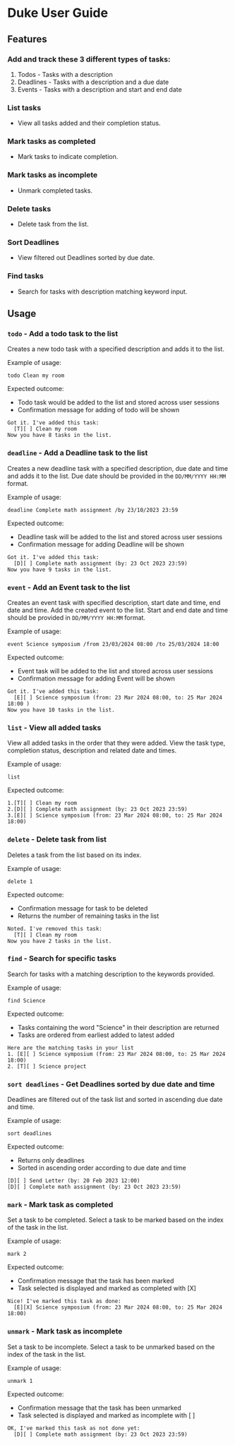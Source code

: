 # Duke User Guide

## Features 

### Add and track these 3 different types of tasks:
1. Todos - Tasks with a description
2. Deadlines - Tasks with a description and a due date
3. Events - Tasks with a description and start and end date


### List tasks
- View all tasks added and their completion status.

### Mark tasks as completed
- Mark  tasks to indicate completion.

### Mark tasks as incomplete
- Unmark completed tasks.

### Delete tasks
- Delete task from the list.

### Sort Deadlines
- View filtered out Deadlines sorted by due date.

### Find tasks
- Search for tasks with description matching keyword input.


## Usage

### `todo` - Add a todo task to the list

Creates a new todo task with a specified description and adds it to the list. 

Example of usage:

`todo Clean my room`

Expected outcome:

- Todo task would be added to the list and stored across user sessions
- Confirmation message for adding of todo will be shown

```
Got it. I've added this task:
  [T][ ] Clean my room
Now you have 8 tasks in the list.
```

### `deadline` - Add a Deadline task to the list

Creates a new deadline task with a specified description, due date and time and adds it to the list.
Due date should be provided in the `DD/MM/YYYY HH:MM` format.

Example of usage:

`deadline Complete math assignment /by 23/10/2023 23:59`

Expected outcome:

- Deadline task will be added to the list and stored across user sessions
- Confirmation message for adding Deadline will be shown

```
Got it. I've added this task:
  [D][ ] Complete math assignment (by: 23 Oct 2023 23:59)
Now you have 9 tasks in the list.
```

### `event` - Add an Event task to the list

Creates an event task with specified description, start date and time, end date and time.
Add the created event to the list. Start and end date and time should be provided in 
`DD/MM/YYYY HH:MM` format.

Example of usage:

`event Science symposium /from 23/03/2024 08:00 /to 25/03/2024 18:00`

Expected outcome:

- Event task will be added to the list and stored across user sessions
- Confirmation message for adding Event will be shown

```
Got it. I've added this task:
  [E][ ] Science symposium (from: 23 Mar 2024 08:00, to: 25 Mar 2024 18:00 )
Now you have 10 tasks in the list.
```

### `list` - View all added tasks

View all added tasks in the order that they were added. View the task type, completion status, description 
and related date and times. 

Example of usage:

`list`

Expected outcome:

```
1.[T][ ] Clean my room
2.[D][ ] Complete math assignment (by: 23 Oct 2023 23:59)
3.[E][ ] Science symposium (from: 23 Mar 2024 08:00, to: 25 Mar 2024 18:00)
```

### `delete` - Delete task from list

Deletes a task from the list based on its index.

Example of usage:

`delete 1`

Expected outcome:

- Confirmation message for task to be deleted
- Returns the number of remaining tasks in the list

```
Noted. I've removed this task:
  [T][ ] Clean my room
Now you have 2 tasks in the list.
```

### `find` - Search for specific tasks

Search for tasks with a matching description to the keywords provided. 

Example of usage:

`find Science`

Expected outcome:

- Tasks containing the word "Science" in their description are returned 
- Tasks are ordered from earliest added to latest added 

```
Here are the matching tasks in your list
1. [E][ ] Science symposium (from: 23 Mar 2024 08:00, to: 25 Mar 2024 18:00)
2. [T][ ] Science project
```

### `sort deadlines` - Get Deadlines sorted by due date and time

Deadlines are filtered out of the task list and sorted in ascending due date and time. 

Example of usage:

`sort deadlines`

Expected outcome:

- Returns only deadlines 
- Sorted in ascending order according to due date and time

```
[D][ ] Send Letter (by: 20 Feb 2023 12:00)
[D][ ] Complete math assignment (by: 23 Oct 2023 23:59)
```

### `mark` - Mark task as completed

Set a task to be completed. Select a task to be marked based on the index of the task in the list.

Example of usage:

`mark 2`

Expected outcome:

- Confirmation message that the task has been marked
- Task selected is displayed and marked as completed with [X]

```
Nice! I've marked this task as done:
  [E][X] Science symposium (from: 23 Mar 2024 08:00, to: 25 Mar 2024 18:00)
```

### `unmark` - Mark task as incomplete

Set a task to be incomplete. Select a task to be unmarked based on the index of the task in the list.

Example of usage:

`unmark 1`

Expected outcome:

- Confirmation message that the task has been unmarked
- Task selected is displayed and marked as incomplete with [ ]

```
OK, I've marked this task as not done yet:
  [D][ ] Complete math assignment (by: 23 Oct 2023 23:59)
```

